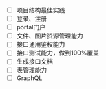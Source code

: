 - [ ] 项目结构最佳实践
- [ ] 登录、注册
- [ ] portal门户
- [ ] 文件、图片资源管理能力
- [ ] 接口通用鉴权能力
- [ ] 接口测试能力，做到100%覆盖
- [ ] 生成接口文档
- [ ] 表管理能力
- [ ] GraphQL 
